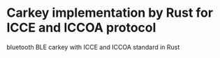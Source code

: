 # Carkey implementation by Rust for ICCE and ICCOA protocol
bluetooth BLE carkey with ICCE and ICCOA standard in Rust
